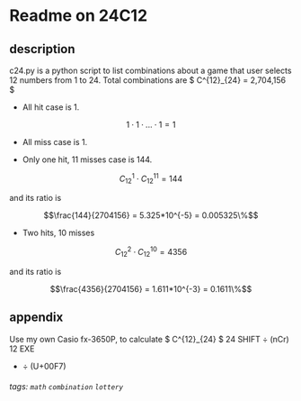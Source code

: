 # Readme on 24C12

## description

c24.py is a python script to list combinations about a game that user selects 12 numbers from 1 to 24.
Total combinations are
$ C^{12}_{24} = 2,704,156 $


* All hit case is 1.
```math
1 \cdot 1 \cdot ... \cdot 1 = 1
```

* All miss case is 1.

* Only one hit, 11 misses case is 144.
```math
C^{1}_{12} \cdot C^{11}_{12} = 144
```
and its ratio is
```math
\frac{144}{2704156} = 5.325*10^{-5} = 0.005325\%
```

* Two hits, 10 misses
```math
C^{2}_{12} \cdot C^{10}_{12} = 4356
```

and its ratio is
```math
\frac{4356}{2704156} = 1.611*10^{-3} = 0.1611\%
```

## appendix

Use my own Casio fx-3650P, to calculate $ C^{12}_{24} $
24 SHIFT ÷ (nCr) 12 EXE

* ÷ (U+00F7)

###### tags: ```math``` ```combination``` ```lottery```
